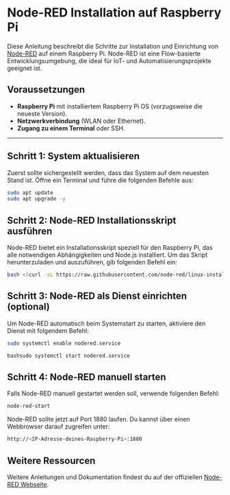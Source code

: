 # Node-RED Installation auf Raspberry Pi

Diese Anleitung beschreibt die Schritte zur Installation und Einrichtung von [Node-RED](https://nodered.org) auf einem Raspberry Pi. Node-RED ist eine Flow-basierte Entwicklungsumgebung, die ideal für IoT- und Automatisierungsprojekte geeignet ist.

## Voraussetzungen

- **Raspberry Pi** mit installiertem Raspberry Pi OS (vorzugsweise die neueste Version).
- **Netzwerkverbindung** (WLAN oder Ethernet).
- **Zugang zu einem Terminal** oder SSH.

---

## Schritt 1: System aktualisieren

Zuerst sollte sichergestellt werden, dass das System auf dem neuesten Stand ist. Öffne ein Terminal und führe die folgenden Befehle aus:

```bash
sudo apt update
sudo apt upgrade -y
```
## Schritt 2: Node-RED Installationsskript ausführen

Node-RED bietet ein Installationsskript speziell für den Raspberry Pi, das alle notwendigen Abhängigkeiten und Node.js installiert. Um das Skript herunterzuladen und auszuführen, gib folgenden Befehl ein:

```bash
bash <(curl -sL https://raw.githubusercontent.com/node-red/linux-installers/master/deb/update-nodejs-and-nodered)
```
## Schritt 3: Node-RED als Dienst einrichten (optional)

Um Node-RED automatisch beim Systemstart zu starten, aktiviere den Dienst mit folgendem Befehl:

```bash
sudo systemctl enable nodered.service
```

```bash
bashsudo systemctl start nodered.service
```

## Schritt 4: Node-RED manuell starten

Falls Node-RED manuell gestartet werden soll, verwende folgenden Befehl:

```bash
node-red-start
```

Node-RED sollte jetzt auf Port 1880 laufen. Du kannst über einen Webbrowser darauf zugreifen unter:
```bash
http://<IP-Adresse-deines-Raspberry-Pi>:1880
```

## Weitere Ressourcen

Weitere Anleitungen und Dokumentation findest du auf der offiziellen [Node-RED Webseite](https://nodered.org/docs/).





